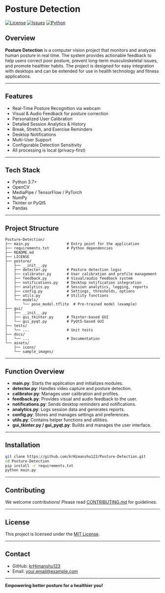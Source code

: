 # Posture Detection

[![License](https://img.shields.io/github/license/krHimanshu123/Posture-Detection?style=flat-square)](LICENSE)
[![Issues](https://img.shields.io/github/issues/krHimanshu123/Posture-Detection?style=flat-square)](https://github.com/krHimanshu123/Posture-Detection/issues)
[![Python](https://img.shields.io/badge/Python-3.7%2B-blue?style=flat-square)](https://www.python.org/)

## Overview

**Posture Detection** is a computer vision project that monitors and analyzes human posture in real time. The system provides actionable feedback to help users correct poor posture, prevent long-term musculoskeletal issues, and promote healthier habits. The project is designed for easy integration with desktops and can be extended for use in health technology and fitness applications.

---

## Features

- Real-Time Posture Recognition via webcam
- Visual & Audio Feedback for posture correction
- Personalized User Calibration
- Detailed Session Analytics & History
- Break, Stretch, and Exercise Reminders
- Desktop Notifications
- Multi-User Support
- Configurable Detection Sensitivity
- All processing is local (privacy-first)

---

## Tech Stack

- Python 3.7+
- OpenCV
- MediaPipe / TensorFlow / PyTorch
- NumPy
- Tkinter or PyQt5
- Pandas

---

## Project Structure

```
Posture-Detection/
├── main.py                 # Entry point for the application
├── requirements.txt        # Python dependencies
├── README.md
├── LICENSE
├── posture/
│   ├── __init__.py
│   ├── detector.py         # Posture detection logic
│   ├── calibrator.py       # User calibration and profile management
│   ├── feedback.py         # Visual/audio feedback system
│   ├── notifications.py    # Desktop notification integration
│   ├── analytics.py        # Session analytics, logging, reports
│   ├── config.py           # Settings, thresholds, options
│   ├── utils.py            # Utility functions
│   └── models/
│       └── pose_model.tflite  # Pre-trained model (example)
├── gui/
│   ├── __init__.py
│   ├── gui_tkinter.py      # Tkinter-based GUI
│   └── gui_pyqt.py         # PyQt5-based GUI
├── tests/
│   └── ...                 # Unit tests
├── docs/
│   └── ...                 # Documentation
└── assets/
    ├── icons/
    └── sample_images/
```

---

## Function Overview

- **main.py**: Starts the application and initializes modules.
- **detector.py**: Handles video capture and posture detection.
- **calibrator.py**: Manages user calibration and profiles.
- **feedback.py**: Provides visual and audio feedback to the user.
- **notifications.py**: Sends desktop reminders and notifications.
- **analytics.py**: Logs session data and generates reports.
- **config.py**: Stores and manages settings and preferences.
- **utils.py**: Contains helper functions and utilities.
- **gui_tkinter.py / gui_pyqt.py**: Builds and manages the user interface.

---

## Installation

```bash
git clone https://github.com/krHimanshu123/Posture-Detection.git
cd Posture-Detection
pip install -r requirements.txt
python main.py
```

---

## Contributing

We welcome contributions! Please read [CONTRIBUTING.md](CONTRIBUTING.md) for guidelines.

---

## License

This project is licensed under the [MIT License](LICENSE).

---

## Contact

- GitHub: [krHimanshu123](https://github.com/krHimanshu123)
- Email: <your.email@example.com>

---

**Empowering better posture for a healthier you!**
